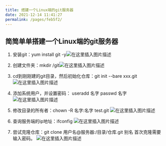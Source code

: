```yaml
---
title: 搭建一个Linux端的git服务器
date: 2021-12-14 11:41:27
permalink: /pages/feb5f2/
---
```

## 简简单单搭建一个Linux端的git服务器

 1. 安装git：yum install git -y![在这里插入图片描述](https://img-blog.csdnimg.cn/20200921144940644.png?x-oss-process=image/watermark,type_ZmFuZ3poZW5naGVpdGk,shadow_10,text_aHR0cHM6Ly9ibG9nLmNzZG4ubmV0L0tPT0swMDc=,size_16,color_FFFFFF,t_70#pic_left)
 2. 创建文件夹：mkdir /git![在这里插入图片描述](https://img-blog.csdnimg.cn/20200921145128142.png#pic_left)
 3. cd到刚刚建的git目录，然后初始化仓库：git init --bare xxx.git
![在这里插入图片描述](https://img-blog.csdnimg.cn/20200921145355925.png#pic_left)
 4. 添加系统用户，并设置密码：
 useradd 名字
 passwd 名字
![在这里插入图片描述](https://img-blog.csdnimg.cn/20200921151658473.png#pic_left)
 5. 修改目录的所有者：chown -R 名字:名字 test.git
![在这里插入图片描述](https://img-blog.csdnimg.cn/20200921150220552.png#pic_left)

 6. 查询服务端的ip地址：ifconfig
![在这里插入图片描述](https://img-blog.csdnimg.cn/20200921152728988.png#pic_left)
 
 7. 尝试克隆仓库：git clone 用户名@服务器:/目录/仓库.git  别名
 首次克隆需要输入密码。
![在这里插入图片描述](https://img-blog.csdnimg.cn/2020092115041711.png?x-oss-process=image/watermark,type_ZmFuZ3poZW5naGVpdGk,shadow_10,text_aHR0cHM6Ly9ibG9nLmNzZG4ubmV0L0tPT0swMDc=,size_16,color_FFFFFF,t_70#pic_left)

